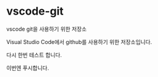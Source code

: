 # vscode-git
vscode git을 사용하기 위한 저장소

Visual Studio Code에서 github를 사용하기 위한 저장소입니다.

다시 한번 테스트 합니다.

이번엔 푸시합니다.